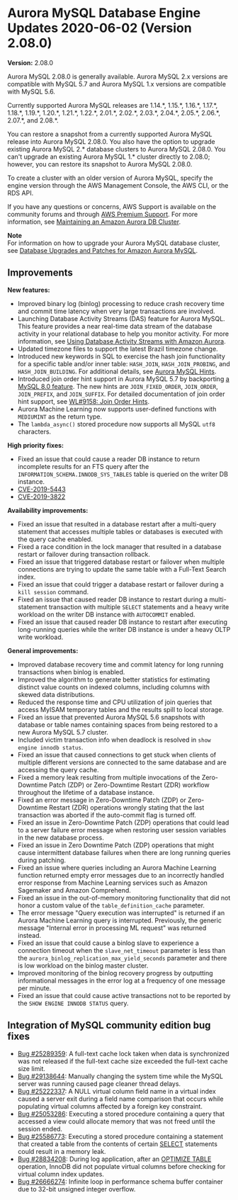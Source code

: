 # Aurora MySQL Database Engine Updates 2020\-06\-02 \(Version 2\.08\.0\)<a name="AuroraMySQL.Updates.2080"></a>

**Version:** 2\.08\.0

Aurora MySQL 2\.08\.0 is generally available\. Aurora MySQL 2\.x versions are compatible with MySQL 5\.7 and Aurora MySQL 1\.x versions are compatible with MySQL 5\.6\.

 Currently supported Aurora MySQL releases are 1\.14\.\*, 1\.15\.\*, 1\.16\.\*, 1\.17\.\*, 1\.18\.\*, 1\.19\.\*, 1\.20\.\*, 1\.21\.\*, 1\.22\.\*, 2\.01\.\*, 2\.02\.\*, 2\.03\.\*, 2\.04\.\*, 2\.05\.\*, 2\.06\.\*, 2\.07\.\*, and 2\.08\.\*\. 

 You can restore a snapshot from a currently supported Aurora MySQL release into Aurora MySQL 2\.08\.0\. You also have the option to upgrade existing Aurora MySQL 2\.\* database clusters to Aurora MySQL 2\.08\.0\. You can't upgrade an existing Aurora MySQL 1\.\* cluster directly to 2\.08\.0; however, you can restore its snapshot to Aurora MySQL 2\.08\.0\. 

 To create a cluster with an older version of Aurora MySQL, specify the engine version through the AWS Management Console, the AWS CLI, or the RDS API\. 

If you have any questions or concerns, AWS Support is available on the community forums and through [AWS Premium Support](http://aws.amazon.com/support)\. For more information, see [Maintaining an Amazon Aurora DB Cluster](USER_UpgradeDBInstance.Maintenance.md)\.

**Note**  
For information on how to upgrade your Aurora MySQL database cluster, see [Database Upgrades and Patches for Amazon Aurora MySQL](AuroraMySQL.Updates.md#AuroraMySQL.Updates.Patching)\.

## Improvements<a name="AuroraMySQL.Updates.2080.Improvements"></a>

 **New features:** 
+  Improved binary log \(binlog\) processing to reduce crash recovery time and commit time latency when very large transactions are involved\.  
+  Launching Database Activity Streams \(DAS\) feature for Aurora MySQL\. This feature provides a near real\-time data stream of the database activity in your relational database to help you monitor activity\. For more information, see [Using Database Activity Streams with Amazon Aurora](DBActivityStreams.md)\. 
+  Updated timezone files to support the latest Brazil timezone change\. 
+  Introduced new keywords in SQL to exercise the hash join functionality for a specific table and/or inner table: `HASH_JOIN`, `HASH_JOIN_PROBING`, and `HASH_JOIN_BUILDING`\. For additional details, see [Aurora MySQL Hints](AuroraMySQL.Reference.md#AuroraMySQL.Reference.Hints)\. 
+  Introduced join order hint support in Aurora MySQL 5\.7 by backporting [a MySQL 8\.0 feature](https://github.com/mysql/mysql-server/commit/d2d91c3286b9ac3b95ef0e5036c5319aa4ffeda2#diff-4d30ba39ad1958c6f8148f67c94a896b)\. The new hints are `JOIN_FIXED_ORDER`, `JOIN_ORDER`, `JOIN_PREFIX`, and `JOIN_SUFFIX`\. For detailed documentation of join order hint support, see [WL\#9158: Join Order Hints](https://dev.mysql.com/worklog/task/?id=9158)\. 
+  Aurora Machine Learning now supports user\-defined functions with `MEDIUMINT` as the return type\. 
+  The `lambda_async()` stored procedure now supports all MySQL `utf8` characters\. 

 **High priority fixes:** 
+  Fixed an issue that could cause a reader DB instance to return incomplete results for an FTS query after the `INFORMATION_SCHEMA.INNODB_SYS_TABLES` table is queried on the writer DB instance\. 
+ [CVE\-2019\-5443](https://cve.mitre.org/cgi-bin/cvename.cgi?name=CVE-2019-5443)
+ [CVE\-2019\-3822](https://cve.mitre.org/cgi-bin/cvename.cgi?name=CVE-2019-3822)

 **Availability improvements:** 
+  Fixed an issue that resulted in a database restart after a multi\-query statement that accesses multiple tables or databases is executed with the query cache enabled\. 
+  Fixed a race condition in the lock manager that resulted in a database restart or failover during transaction rollback\. 
+  Fixed an issue that triggered database restart or failover when multiple connections are trying to update the same table with a Full\-Text Search index\. 
+  Fixed an issue that could trigger a database restart or failover during a `kill session` command\. 
+  Fixed an issue that caused reader DB instance to restart during a multi\-statement transaction with multiple `SELECT` statements and a heavy write workload on the writer DB instance with `AUTOCOMMIT` enabled\. 
+  Fixed an issue that caused reader DB instance to restart after executing long\-running queries while the writer DB instance is under a heavy OLTP write workload\. 

 **General improvements:** 
+  Improved database recovery time and commit latency for long running transactions when binlog is enabled\. 
+  Improved the algorithm to generate better statistics for estimating distinct value counts on indexed columns, including columns with skewed data distributions\. 
+  Reduced the response time and CPU utilization of join queries that access MyISAM temporary tables and the results spill to local storage\. 
+  Fixed an issue that prevented Aurora MySQL 5\.6 snapshots with database or table names containing spaces from being restored to a new Aurora MySQL 5\.7 cluster\. 
+  Included victim transaction info when deadlock is resolved in `show engine innodb status`\. 
+  Fixed an issue that caused connections to get stuck when clients of multiple different versions are connected to the same database and are accessing the query cache\. 
+  Fixed a memory leak resulting from multiple invocations of the Zero\-Downtime Patch \(ZDP\) or Zero\-Downtime Restart \(ZDR\) workflow throughout the lifetime of a database instance\. 
+  Fixed an error message in Zero\-Downtime Patch \(ZDP\) or Zero\-Downtime Restart \(ZDR\) operations wrongly stating that the last transaction was aborted if the auto\-commit flag is turned off\. 
+  Fixed an issue in Zero\-Downtime Patch \(ZDP\) operations that could lead to a server failure error message when restoring user session variables in the new database process\. 
+  Fixed an issue in Zero Downtime Patch \(ZDP\) operations that might cause intermittent database failures when there are long running queries during patching\. 
+  Fixed an issue where queries including an Aurora Machine Learning function returned empty error messages due to an incorrectly handled error response from Machine Learning services such as Amazon Sagemaker and Amazon Comprehend\. 
+  Fixed an issue in the out\-of\-memory monitoring functionality that did not honor a custom value of the `table_definition_cache` parameter\. 
+  The error message "Query execution was interrupted" is returned if an Aurora Machine Learning query is interrupted\. Previously, the generic message "Internal error in processing ML request" was returned instead\. 
+  Fixed an issue that could cause a binlog slave to experience a connection timeout when the `slave_net_timeout` parameter is less than the `aurora_binlog_replication_max_yield_seconds` parameter and there is low workload on the binlog master cluster\. 
+  Improved monitoring of the binlog recovery progress by outputting informational messages in the error log at a frequency of one message per minute\. 
+  Fixed an issue that could cause active transactions not to be reported by the `SHOW ENGINE INNODB STATUS` query\. 

## Integration of MySQL community edition bug fixes<a name="AuroraMySQL.Updates.2080.Patches"></a>
+  [Bug \#25289359](https://github.com/mysql/mysql-server/commit/64161c9abd50de7ba0b542bd4895881f6ead6531): A full\-text cache lock taken when data is synchronized was not released if the full\-text cache size exceeded the full\-text cache size limit\.  
+  [Bug \#29138644](https://github.com/mysql/mysql-server/commit/fbfd9fcd32afc11ba77d52fa0690aa26dcd64f72): Manually changing the system time while the MySQL server was running caused page cleaner thread delays\.  
+  [Bug \#25222337](https://github.com/mysql/mysql-server/commit/273d5c9d7072c63b6c47dbef6963d7dc491d5131): A NULL virtual column field name in a virtual index caused a server exit during a field name comparison that occurs while populating virtual columns affected by a foreign key constraint\.  
+  [Bug \#25053286](https://github.com/mysql/mysql-server/commit/d7b37d4d141a95f577916448650c429f0d6e193d): Executing a stored procedure containing a query that accessed a view could allocate memory that was not freed until the session ended\.  
+  [Bug \#25586773](https://github.com/mysql/mysql-server/commit/88301e5adab65f6750f66af284be410c4369d0c1): Executing a stored procedure containing a statement that created a table from the contents of certain [SELECT](https://dev.mysql.com/doc/refman/5.7/en/select.html)  statements could result in a memory leak\.  
+  [Bug \#28834208](https://github.com/mysql/mysql-server/commit/ca722bbb409209d683534846a90093c118bf8c5b): During log application, after an [OPTIMIZE TABLE](https://dev.mysql.com/doc/refman/5.7/en/optimize-table.html)  operation, InnoDB did not populate virtual columns before checking for virtual column index updates\.  
+  [Bug \#26666274](https://github.com/mysql/mysql-server/commit/bd87573bc159c849f34aa8293ec43ac053cbfda0): Infinite loop in performance schema buffer container due to 32\-bit unsigned integer overflow\. 